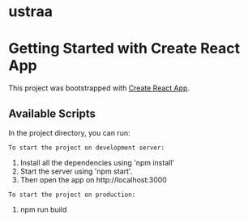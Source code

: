 # ustraa

# Getting Started with Create React App

This project was bootstrapped with [Create React App](https://github.com/facebook/create-react-app).

## Available Scripts

In the project directory, you can run:

`To start the project on development server:`

1. Install all the dependencies using 'npm install'
2. Start the server using 'npm start'.
3. Then open the app on http://localhost:3000

`To start the project on production:`
1. npm run build